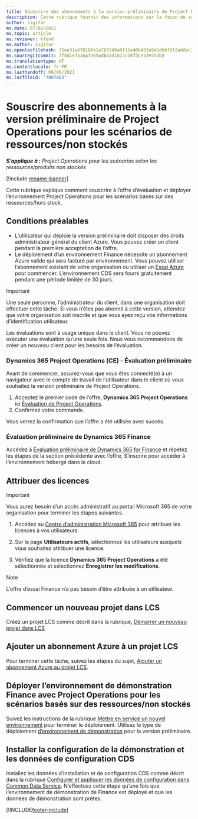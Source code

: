 ```yaml
---
title: Souscrire des abonnements à la version préliminaire de Project Operations pour les scénarios de ressources/non stockés
description: Cette rubrique fournit des informations sur la façon de souscrire un abonnement et de déployer des scénarios basés sur les ressources/non-stockés Project Operations.
author: sigitac
ms.date: 07/02/2021
ms.topic: article
ms.reviewer: kfend
ms.author: sigitac
ms.openlocfilehash: 75ee31e67018fe2a7655d8a8f11e40b433a9a5db6f8f2addac27844f18fffe8d
ms.sourcegitcommit: 7f8d1e7a16af769adb43d1877c28fdce53975db8
ms.translationtype: HT
ms.contentlocale: fr-FR
ms.lasthandoff: 08/06/2021
ms.locfileid: "7007863"
---
```

# <a name="sign-up-for-project-operations-preview-subscriptions-for-resource-non-stocked-scenarios"></a>Souscrire des abonnements à la version préliminaire de Project Operations pour les scénarios de ressources/non stockés

_**S’applique à :** Project Operations pour les scénarios selon les ressources/produits non stockés_

[!include [rename-banner](~/includes/cc-data-platform-banner.md)]

Cette rubrique explique comment souscrire à l’offre d’évaluation et déployer l’environnement Project Operations pour les scénarios basés sur des ressources/hors stock.

## <a name="prerequisites"></a>Conditions préalables
- L’utilisateur qui déploie la version préliminaire doit disposer des droits administrateur général du client Azure. Vous pouvez créer un client pendant la première acceptation de l’offre. 
- Le déploiement d’un environnement Finance nécessite un abonnement Azure valide qui sera facturé par environnement. Vous pouvez utiliser l’abonnement existant de votre organisation ou utiliser un [Essai Azure](https://azure.microsoft.com/en-us/free/) pour commencer. L’environnement CDS sera fourni gratuitement pendant une période limitée de 30 jours.

> [!IMPORTANT]
> Une seule personne, l’administrateur du client, dans une organisation doit effectuer cette tâche. Si vous n’êtes pas abonné à cette version, attendez que votre organisation soit inscrite et que vous ayez reçu vos informations d’identification utilisateur.
> 
> Les évaluations sont à usage unique dans le client. Vous ne pouvez exécuter une évaluation qu’une seule fois. Nous vous recommandons de créer un nouveau client pour les besoins de l’évaluation.


### <a name="dynamics-365-project-operations-ce---preview-trial"></a>Dynamics 365 Project Operations (CE) - Évaluation préliminaire 

Avant de commencer, assurez-vous que vous êtes connecté(e) à un navigateur avec le compte de travail de l’utilisateur dans le client où vous souhaitez la version préliminaire de Project Operations.

1. Acceptez le premier code de l’offre, **Dynamics 365 Project Operations** ici [Évaluation de Project Operations](https://aka.ms/try-po).
2. Confirmez votre commande.

  Vous verrez la confirmation que l’offre a été utilisée avec succès.

### <a name="dynamics-365-finance-preview-trial"></a>Évaluation préliminaire de Dynamics 365 Finance

Accédez à [Évaluation préliminaire de Dynamics 365 for Finance](https://aka.ms/trypoche) et répétez les étapes de la section précédente avec l’offre, S’inscrire pour accéder à l’environnement hébergé dans le cloud.  

## <a name="assign-licenses"></a>Attribuer des licences

> [!IMPORTANT]
> Vous aurez besoin d’un accès administratif au portail Microsoft 365 de votre organisation pour terminer les étapes suivantes.

1. Accédez au [Centre d’administration Microsoft 365](https://portal.office.com/) pour attribuer les licences à vos utilisateurs.

2. Sur la page **Utilisateurs actifs**, sélectionnez les utilisateurs auxquels vous souhaitez attribuer une licence.

3. Vérifiez que la licence **Dynamics 365 Project Operations** a été sélectionnée et sélectionnez **Enregistrer les modifications**.

> [!NOTE]
> L’offre d’essai Finance n’a pas besoin d’être attribuée à un utilisateur.

## <a name="start-a-new-project-in-lcs"></a>Commencer un nouveau projet dans LCS

Créez un projet LCS comme décrit dans la rubrique, [Démarrer un nouveau projet dans LCS](create-lcs-project.md)

## <a name="add-an-azure-subscription-to-an-lcs-project"></a>Ajouter un abonnement Azure à un projet LCS

Pour terminer cette tâche, suivez les étapes du sujet, [Ajouter un abonnement Azure au projet LCS](resource-add-azure-subscription-lcs-project.md).

## <a name="deploy-finance-demo-environment-with-project-operations-for-resourcenon-stocked-scenarios"></a>Déployer l’environnement de démonstration Finance avec Project Operations pour les scénarios basés sur des ressources/non stockés

Suivez les instructions de la rubrique [Mettre en service un nouvel environnement](resource-provision-new-environment.md) pour terminer le déploiement. Utilisez le type de déploiement [d’environnement de démonstration](/dynamics365/fin-ops-core/dev-itpro/deployment/deploy-demo-environment) pour la version préliminaire. 

## <a name="install-cds-setup-and-configuration-data"></a>Installer la configuration de la démonstration et les données de configuration CDS

Installez les données d’installation et de configuration CDS comme décrit dans la rubrique [Configurer et appliquer les données de configuration dans Common Data Service](resource-apply-pro-setup-config-data.md).
N’effectuez cette étape qu’une fois que l’environnement de démonstration de Finance est déployé et que les données de démonstration sont prêtes.


[!INCLUDE[footer-include](../includes/footer-banner.md)]
